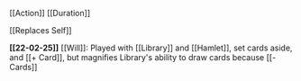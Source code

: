 [[Action]]
[[Duration]]

[[Replaces Self]]

**[[22-02-25]]**
[[Will]]: Played with [[Library]] and [[Hamlet]], set cards aside, and [[+ Card]], but magnifies Library's ability to draw cards because [[- Cards]]
